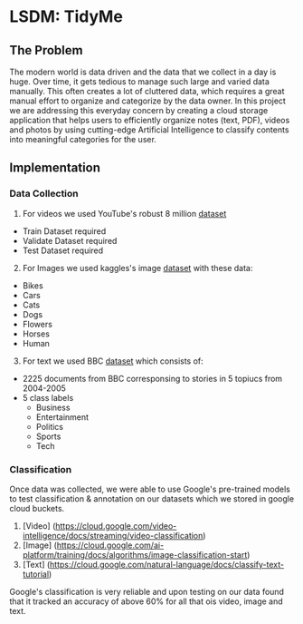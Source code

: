 # LSDM: TidyMe

## The Problem
The modern world is data driven and the data that we collect in a day is huge. Over time, it gets tedious to manage such large and varied data manually. This often creates a lot of cluttered data, which requires a great manual effort to organize and categorize by the data owner. In this project we are addressing this everyday concern by creating a cloud storage application that helps users to efficiently organize notes (text, PDF), videos and photos by using cutting-edge Artificial Intelligence to classify contents into meaningful categories for the user. 

## Implementation

### Data Collection
1. For videos we used YouTube's robust 8 million [dataset](https://research.google.com/youtube8m/download.html)
  * Train Dataset required
  * Validate Dataset required
  * Test Dataset required
2. For Images we used kaggles's image [dataset](https://www.kaggle.com/datasets/pavansanagapati/images-dataset) with these data:
  * Bikes
  * Cars
  * Cats
  * Dogs
  * Flowers
  * Horses
  * Human
3. For text we used BBC [dataset](http://mlg.ucd.ie/datasets/bbc.html) which consists of:
  * 2225 documents from BBC corresponsing to stories in 5 topiucs from 2004-2005
  * 5 class labels
    * Business
    * Entertainment
    * Politics
    * Sports
    * Tech

### Classification
Once data was collected, we were able to use Google's pre-trained models to test classification & annotation on our datasets which we stored in google cloud buckets.
1. [Video] (https://cloud.google.com/video-intelligence/docs/streaming/video-classification)
2. [Image] (https://cloud.google.com/ai-platform/training/docs/algorithms/image-classification-start)
3. [Text] (https://cloud.google.com/natural-language/docs/classify-text-tutorial)

Google's classification is very reliable and upon testing on our data found that it tracked an accuracy of above 60% for all that ois video, image and text.
